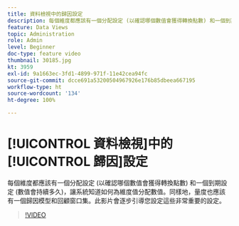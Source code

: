 ```yaml
---
title: 資料檢視中的歸因設定
description: 每個維度都應該有一個分配設定 (以確認哪個數值會獲得轉換點數) 和一個到期設定 (數值會持續多久)，讓系統知道如何為維度值分配數值。同樣地，量度也應該有一個歸因模型和回顧窗口集。此影片會逐步引導您設定這些非常重要的設定。
feature: Data Views
topic: Administration
role: Admin
level: Beginner
doc-type: feature video
thumbnail: 30185.jpg
kt: 3959
exl-id: 9a1663ec-3fd1-4899-971f-11e42cea94fc
source-git-commit: dcce691a53200504967926e176b85dbeea667195
workflow-type: ht
source-wordcount: '134'
ht-degree: 100%

---
```


# [!UICONTROL 資料檢視]中的[!UICONTROL 歸因]設定

每個維度都應該有一個分配設定 (以確認哪個數值會獲得轉換點數) 和一個到期設定 (數值會持續多久)，讓系統知道如何為維度值分配數值。同樣地，量度也應該有一個歸因模型和回顧窗口集。此影片會逐步引導您設定這些非常重要的設定。

>[!VIDEO](https://video.tv.adobe.com/v/30185/?quality=12&enable10seconds=on&speedcontrol=on)
